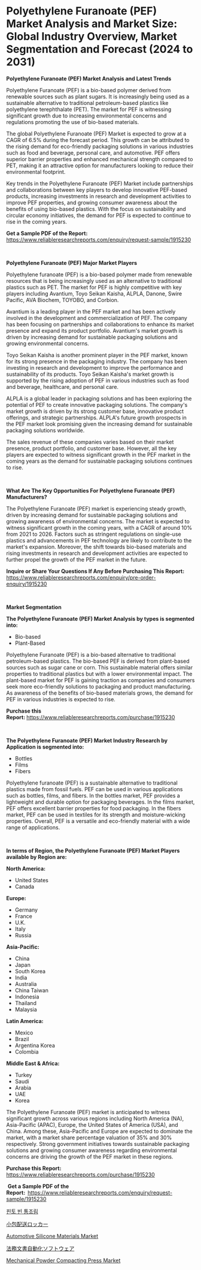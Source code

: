 <p><h1>Polyethylene Furanoate (PEF) Market Analysis and Market Size: Global Industry Overview, Market Segmentation and Forecast (2024 to 2031)</h1></p><p><strong>Polyethylene Furanoate (PEF) Market Analysis and Latest Trends</strong></p>
<p><p>Polyethylene Furanoate (PEF) is a bio-based polymer derived from renewable sources such as plant sugars. It is increasingly being used as a sustainable alternative to traditional petroleum-based plastics like polyethylene terephthalate (PET). The market for PEF is witnessing significant growth due to increasing environmental concerns and regulations promoting the use of bio-based materials.</p><p>The global Polyethylene Furanoate (PEF) Market is expected to grow at a CAGR of 6.5% during the forecast period. This growth can be attributed to the rising demand for eco-friendly packaging solutions in various industries such as food and beverage, personal care, and automotive. PEF offers superior barrier properties and enhanced mechanical strength compared to PET, making it an attractive option for manufacturers looking to reduce their environmental footprint.</p><p>Key trends in the Polyethylene Furanoate (PEF) Market include partnerships and collaborations between key players to develop innovative PEF-based products, increasing investments in research and development activities to improve PEF properties, and growing consumer awareness about the benefits of using bio-based plastics. With the focus on sustainability and circular economy initiatives, the demand for PEF is expected to continue to rise in the coming years.</p></p>
<p><strong>Get a Sample PDF of the Report:&nbsp;</strong> <a href="https://www.reliableresearchreports.com/enquiry/request-sample/1915230">https://www.reliableresearchreports.com/enquiry/request-sample/1915230</a></p>
<p>&nbsp;</p>
<p><strong>Polyethylene Furanoate (PEF) Major Market Players</strong></p>
<p><p>Polyethylene furanoate (PEF) is a bio-based polymer made from renewable resources that is being increasingly used as an alternative to traditional plastics such as PET. The market for PEF is highly competitive with key players including Avantium, Toyo Seikan Kaisha, ALPLA, Danone, Swire Pacific, AVA Biochem, TOYOBO, and Corbion.</p><p>Avantium is a leading player in the PEF market and has been actively involved in the development and commercialization of PEF. The company has been focusing on partnerships and collaborations to enhance its market presence and expand its product portfolio. Avantium's market growth is driven by increasing demand for sustainable packaging solutions and growing environmental concerns.</p><p>Toyo Seikan Kaisha is another prominent player in the PEF market, known for its strong presence in the packaging industry. The company has been investing in research and development to improve the performance and sustainability of its products. Toyo Seikan Kaisha's market growth is supported by the rising adoption of PEF in various industries such as food and beverage, healthcare, and personal care.</p><p>ALPLA is a global leader in packaging solutions and has been exploring the potential of PEF to create innovative packaging solutions. The company's market growth is driven by its strong customer base, innovative product offerings, and strategic partnerships. ALPLA's future growth prospects in the PEF market look promising given the increasing demand for sustainable packaging solutions worldwide.</p><p>The sales revenue of these companies varies based on their market presence, product portfolio, and customer base. However, all the key players are expected to witness significant growth in the PEF market in the coming years as the demand for sustainable packaging solutions continues to rise.</p></p>
<p>&nbsp;</p>
<p><strong>What Are The Key Opportunities For Polyethylene Furanoate (PEF) Manufacturers?</strong></p>
<p><p>The Polyethylene Furanoate (PEF) market is experiencing steady growth, driven by increasing demand for sustainable packaging solutions and growing awareness of environmental concerns. The market is expected to witness significant growth in the coming years, with a CAGR of around 10% from 2021 to 2026. Factors such as stringent regulations on single-use plastics and advancements in PEF technology are likely to contribute to the market's expansion. Moreover, the shift towards bio-based materials and rising investments in research and development activities are expected to further propel the growth of the PEF market in the future.</p></p>
<p><strong>Inquire or Share Your Questions If Any Before Purchasing This Report:</strong> <a href="https://www.reliableresearchreports.com/enquiry/pre-order-enquiry/1915230">https://www.reliableresearchreports.com/enquiry/pre-order-enquiry/1915230</a></p>
<p>&nbsp;</p>
<p><strong>Market Segmentation</strong></p>
<p><strong>The Polyethylene Furanoate (PEF) Market Analysis by types is segmented into:</strong></p>
<p><ul><li>Bio-based</li><li>Plant-Based</li></ul></p>
<p><p>Polyethylene Furanoate (PEF) is a bio-based alternative to traditional petroleum-based plastics. The bio-based PEF is derived from plant-based sources such as sugar cane or corn. This sustainable material offers similar properties to traditional plastics but with a lower environmental impact. The plant-based market for PEF is gaining traction as companies and consumers seek more eco-friendly solutions to packaging and product manufacturing. As awareness of the benefits of bio-based materials grows, the demand for PEF in various industries is expected to rise.</p></p>
<p><strong>Purchase this Report:&nbsp;</strong><a href="https://www.reliableresearchreports.com/purchase/1915230">https://www.reliableresearchreports.com/purchase/1915230</a></p>
<p>&nbsp;</p>
<p><strong>The Polyethylene Furanoate (PEF) Market Industry Research by Application is segmented into:</strong></p>
<p><ul><li>Bottles</li><li>Films</li><li>Fibers</li></ul></p>
<p><p>Polyethylene furanoate (PEF) is a sustainable alternative to traditional plastics made from fossil fuels. PEF can be used in various applications such as bottles, films, and fibers. In the bottles market, PEF provides a lightweight and durable option for packaging beverages. In the films market, PEF offers excellent barrier properties for food packaging. In the fibers market, PEF can be used in textiles for its strength and moisture-wicking properties. Overall, PEF is a versatile and eco-friendly material with a wide range of applications.</p></p>
<p>&nbsp;</p>
<p><strong>In terms of Region, the Polyethylene Furanoate (PEF) Market Players available by Region are:</strong></p>
<p>
    <p> <strong> North America: </strong>
        <ul>
            <li>United States</li>
            <li>Canada</li>
        </ul>
        </p> 
    <p> <strong> Europe: </strong>
        <ul>
            <li>Germany</li>
            <li>France</li>
            <li>U.K.</li>
            <li>Italy</li>
            <li>Russia</li>
        </ul>
        </p> 
    <p> <strong> Asia-Pacific: </strong>
        <ul>
            <li>China</li>
            <li>Japan</li>
            <li>South Korea</li>
            <li>India</li>
            <li>Australia</li>
            <li>China Taiwan</li>
            <li>Indonesia</li>
            <li>Thailand</li>
            <li>Malaysia</li>
        </ul>
        </p> 
    <p> <strong> Latin America: </strong>
        <ul>
            <li>Mexico</li>
            <li>Brazil</li>
            <li>Argentina Korea</li>
            <li>Colombia</li>
        </ul>
        </p> 
    <p> <strong> Middle East & Africa: </strong>
        <ul>
            <li>Turkey</li>
            <li>Saudi</li>
            <li>Arabia</li>
            <li>UAE</li>
            <li>Korea</li>
        </ul>
    </p>
    </p>
<p><p>The Polyethylene Furanoate (PEF) market is anticipated to witness significant growth across various regions including North America (NA), Asia-Pacific (APAC), Europe, the United States of America (USA), and China. Among these, Asia-Pacific and Europe are expected to dominate the market, with a market share percentage valuation of 35% and 30% respectively. Strong government initiatives towards sustainable packaging solutions and growing consumer awareness regarding environmental concerns are driving the growth of the PEF market in these regions.</p></p>
<p><strong>Purchase this Report: </strong><a href="https://www.reliableresearchreports.com/purchase/1915230">https://www.reliableresearchreports.com/purchase/1915230</a></p>
<p>&nbsp;<strong>Get a Sample PDF of the Report:&nbsp;&nbsp;</strong><a href="https://www.reliableresearchreports.com/enquiry/request-sample/1915230">https://www.reliableresearchreports.com/enquiry/request-sample/1915230</a></p>
<p><strong></strong></p>
<p><p><a href="https://medium.com/@melodyfunk1988/%EC%BA%94-%EC%86%8C%EC%84%B8%EC%A7%80%EC%9E%A5%EB%82%9C%EA%B0%90-%EC%8B%9C%EC%9E%A5%EC%9D%80-%EC%8B%9C%EC%9E%A5-%EC%A0%90%EC%9C%A0%EC%9C%A8-%ED%81%AC%EA%B8%B0-%EB%B0%8F-2031%EB%85%84%EA%B9%8C%EC%A7%80-%EC%98%88%EC%B8%A1%EB%90%9C-%EC%A0%84%EB%A7%9D%EC%97%90-%EC%B4%88%EC%A0%90%EC%9D%84-%EB%A7%9E%EC%B6%94%EA%B3%A0-%EC%9E%88%EC%8A%B5%EB%8B%88%EB%8B%A4-ddd8ed4efdb7">핀토 빈 통조림</a></p><p><a href="https://github.com/wkuactfdzwizk06/Market-Research-Report-List-1/blob/main/85631372046.md">小包配送ロッカー</a></p><p><a href="https://github.com/joannagoyvaerts/Market-Research-Report-List-1/blob/main/automotive-silicone-materials-market.md">Automotive Silicone Materials Market</a></p><p><a href="https://medium.com/@rebekaanderson14/legal-document-automation-software%E5%B8%82%E5%A0%B4%E3%81%AF-%E5%B8%82%E5%A0%B4%E3%82%B7%E3%82%A7%E3%82%A2-%E5%B8%82%E5%A0%B4%E3%83%88%E3%83%AC%E3%83%B3%E3%83%89-%E5%B8%82%E5%A0%B4%E6%88%90%E9%95%B7%E3%81%AB%E9%96%A2%E3%81%99%E3%82%8B%E6%83%85%E5%A0%B1%E3%82%92%E6%8F%90%E4%BE%9B%E3%81%97%E3%81%BE%E3%81%99-de58ffc5f654">法務文書自動化ソフトウェア</a></p><p><a href="https://issuu.com/reportprime-2/docs/mechanical-powder-compacting-press-market-size-203">Mechanical Powder Compacting Press Market</a></p></p>
